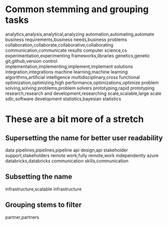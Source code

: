 # Common stemming and grouping tasks
analytics,analysis,analytical,analyzing
automation,automating,automate
business requirements,business needs,business problems
collaboration,collaborate,collaborative,collaborating
communication,communicate results
computer science,cs
experimentation,experimenting
frameworks,libraries
genetics,genetic
git,github,version control
implementation,implementing,implement,implement solutions
integration,integrations
machine learning,machine learning algorithms,artificial intelligence
multidisciplinary,cross functional
optimization,optimizing,high performance,optimizations,optimize
problem solving,solving problems,problem solvers
prototyping,rapid prototyping
research,research and development,researching
scale,scalable,large scale
sdlc,software development
statistics,bayesian statistics

# These are a bit more of a stretch
## Supersetting the name for better user readability
data pipelines,pipelines,pipeline
api design,api
stakeholder support,stakeholders
remote work,fully remote,work independently
azure databricks,databricks
communication skills,communication

## Subsetting the name
infrastructure,scalable infrastructure

## Grouping stems to filter
partner,partners

